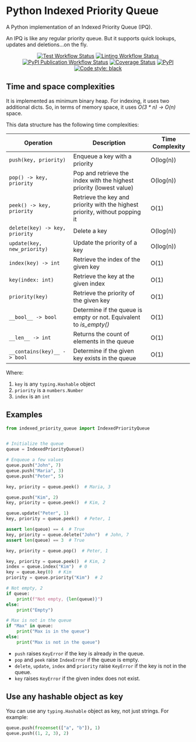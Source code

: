 # Python Indexed Priority Queue

A Python implementation of an Indexed Priority Queue (IPQ).

An IPQ is like any regular priority queue. But it supports quick lookups, updates and deletions...on the fly.

<p align="center">
    <a href="https://github.com/gabrielbazan/indexed_priority_queue/actions"><img alt="Test Workflow Status" src="https://github.com/gabrielbazan/indexed_priority_queue/workflows/Test/badge.svg"></a>
    <a href="https://github.com/gabrielbazan/indexed_priority_queue/actions"><img alt="Linting Workflow Status" src="https://github.com/gabrielbazan/indexed_priority_queue/workflows/Lint/badge.svg"></a>
    <a href="https://github.com/gabrielbazan/indexed_priority_queue/actions"><img alt="PyPI Publication Workflow Status" src="https://github.com/gabrielbazan/indexed_priority_queue/workflows/Publish%20to%20PyPI/badge.svg"></a>
    <a href="https://coveralls.io/github/gabrielbazan/indexed_priority_queue?branch=main"><img alt="Coverage Status" src="https://coveralls.io/repos/github/gabrielbazan/indexed_priority_queue/badge.svg?branch=main"></a>
    <a href="https://pypi.org/project/indexed_priority_queue/"><img alt="PyPI" src="https://img.shields.io/pypi/v/indexed_priority_queue"></a>
    <a href="https://github.com/psf/black"><img alt="Code style: black" src="https://img.shields.io/badge/code%20style-black-000000.svg"></a>
</p>

## Time and space complexities

It is implemented as minimum binary heap. For indexing, it uses two additional dicts. So, in terms of memory space, it uses _O(3 \* n) -> O(n)_ space.

This data structure has the following time complexities:

| Operation                      | Description                                                                 | Time Complexity |
| ------------------------------ | --------------------------------------------------------------------------- | --------------- |
| `push(key, priority)`          | Enqueue a key with a priority                                               | O(log(n))       |
| `pop() -> key, priority`       | Pop and retrieve the index with the highest priority (lowest value)         | O(log(n))       |
| `peek() -> key, priority`      | Retrieve the key and priority with the highest priority, without popping it | O(1)            |
| `delete(key) -> key, priority` | Delete a key                                                                | O(log(n))       |
| `update(key, new_priority)`    | Update the priority of a key                                                | O(log(n))       |
| `index(key) -> int`            | Retrieve the index of the given key                                         | O(1)            |
| `key(index: int)`              | Retrieve the key at the given index                                         | O(1)            |
| `priority(key)`                | Retrieve the priority of the given key                                      | O(1)            |
| `__bool__ -> bool`             | Determine if the queue is empty or not. Equivalent to _is_empty()_          | O(1)            |
| `__len__ -> int`               | Returns the count of elements in the queue                                  | O(1)            |
| `__contains(key)__ -> bool`    | Determine if the given key exists in the queue                              | O(1)            |

Where:

1. `key` is any `typing.Hashable` object
2. `priority` is a `numbers.Number`
3. `index` is an `int`

## Examples

```python
from indexed_priority_queue import IndexedPriorityQueue


# Initialize the queue
queue = IndexedPriorityQueue()

# Enqueue a few values
queue.push("John", 7)
queue.push("Maria", 3)
queue.push("Peter", 5)

key, priority = queue.peek()  # Maria, 3

queue.push("Kim", 2)
key, priority = queue.peek()  # Kim, 2

queue.update("Peter", 1)
key, priority = queue.peek()  # Peter, 1

assert len(queue) == 4  # True
key, priority = queue.delete("John")  # John, 7
assert len(queue) == 3  # True

key, priority = queue.pop()  # Peter, 1

key, priority = queue.peek()  # Kim, 2
index = queue.index("Kim")  # 0
key = queue.key(0)  # Kim
priority = queue.priority("Kim")  # 2

# Not empty, 2
if queue:
    print(f"Not empty, {len(queue)}")
else:
    print("Empty")

# Max is not in the queue
if "Max" in queue:
    print("Max is in the queue")
else:
    print("Max is not in the queue")
```

- `push` raises `KeyError` if the key is already in the queue.
- `pop` and `peek` raise `IndexError` if the queue is empty.
- `delete`, `update`, `index` and `priority` raise `KeyError` if the key is not in the queue.
- `key` raises `KeyError` if the given index does not exist.


## Use any hashable object as key

You can use any `typing.Hashable` object as key, not just strings. For example:

```python
queue.push(frozenset(["a", "b"]), 1)
queue.push((1, 2, 3), 2)
```
